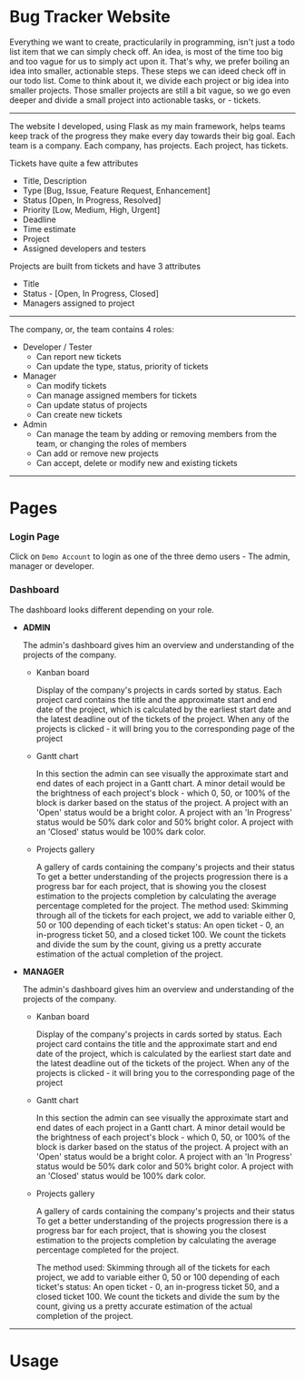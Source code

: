 # Bug Tracker Website
Everything we want to create, practicularily in programming, isn't just a todo list item that we can simply check off.
An idea, is most of the time too big and too vague for us to simply act upon it.
That's why, we prefer boiling an idea into smaller, actionable steps. These steps we can ideed check off in our todo list.
Come to think about it, we divide each project or big idea into smaller projects.
Those smaller projects are still a bit vague, so we go even deeper and divide a small project into actionable tasks, or - tickets.

---

The website I developed, using Flask as my main framework, helps teams keep track of the progress they make every day towards their big goal.
Each team is a company. Each company, has projects. Each project, has tickets.

Tickets have quite a few attributes
  - Title, Description
  - Type [Bug, Issue, Feature Request, Enhancement]
  - Status [Open, In Progress, Resolved]
  - Priority [Low, Medium, High, Urgent]
  - Deadline
  - Time estimate
  - Project
  - Assigned developers and testers

Projects are built from tickets and have 3 attributes
  - Title
  - Status - [Open, In Progress, Closed]
  - Managers assigned to project

---

The company, or, the team contains 4 roles: 
- Developer / Tester
  - Can report new tickets
  - Can update the type, status, priority of tickets
- Manager
  - Can modify tickets
  - Can manage assigned members for tickets
  - Can update status of projects
  - Can create new tickets
- Admin
  - Can manage the team by adding or removing members from the team, or changing the roles of members
  - Can add or remove new projects
  - Can accept, delete or modify new and existing tickets
    
---

# Pages

### Login Page
  Click on ```Demo Account``` to login as one of the three demo users - The admin, manager or developer.
 
### Dashboard
  The dashboard looks different depending on your role.
  - **ADMIN**
    
    The admin's dashboard gives him an overview and understanding of the projects of the company.
    - Kanban board
    
      Display of the company's projects in cards sorted by status.
      Each project card contains the title and the approximate start and end date of the project,
      which is calculated by the earliest start date and the latest deadline out of the tickets of the project. 
      When any of the projects is clicked - it will bring you to the corresponding page of the project
      
    - Gantt chart
      
      In this section the admin can see visually the approximate start and end dates of each project in a Gantt chart.
      A minor detail would be the brightness of each project's block - which 0, 50, or 100% of the block is darker based on the status of the project.
      A project with an 'Open' status would be a bright color.
      A project with an 'In Progress' status would be 50% dark color and 50% bright color.
      A project with an 'Closed' status would be 100% dark color.
    
    - Projects gallery
      
      A gallery of cards containing the company's projects and their status
      To get a better understanding of the projects progression there is a progress bar for each project, that is showing you the closest estimation
      to the projects completion by calculating the average percentage completed for the project.
      The method used: Skimming through all of the tickets for each project, we add to variable either 0, 50 or 100 depending of each ticket's status:
      An open ticket - 0, an in-progress ticket 50, and a closed ticket 100. We count the tickets and divide the sum by the count, giving us a pretty
      accurate estimation of the actual completion of the project.
  
  - **MANAGER**
    
    The admin's dashboard gives him an overview and understanding of the projects of the company.
    - Kanban board
    
      Display of the company's projects in cards sorted by status.
      Each project card contains the title and the approximate start and end date of the project,
      which is calculated by the earliest start date and the latest deadline out of the tickets of the project. 
      When any of the projects is clicked - it will bring you to the corresponding page of the project
      
    - Gantt chart
      
      In this section the admin can see visually the approximate start and end dates of each project in a Gantt chart.
      A minor detail would be the brightness of each project's block - which 0, 50, or 100% of the block is darker based on the status of the project.
      A project with an 'Open' status would be a bright color.
      A project with an 'In Progress' status would be 50% dark color and 50% bright color.
      A project with an 'Closed' status would be 100% dark color.
    
    - Projects gallery
      
      A gallery of cards containing the company's projects and their status
      To get a better understanding of the projects progression there is a progress bar for each project, that is showing you the closest estimation
      to the projects completion by calculating the average percentage completed for the project.
      
      The method used: Skimming through all of the tickets for each project, we add to variable either 0, 50 or 100 depending of each ticket's status:
      An open ticket - 0, an in-progress ticket 50, and a closed ticket 100. We count the tickets and divide the sum by the count, giving us a pretty
      accurate estimation of the actual completion of the project.
    

---

# Usage


